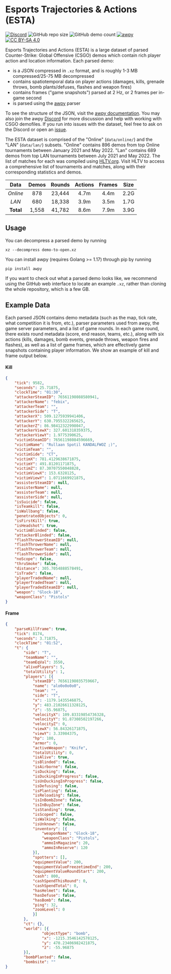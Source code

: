 # Esports Trajectories & Actions (ESTA)

[![Discord](https://img.shields.io/discord/868146581419999232?color=blue&label=Discord&logo=discord)](https://discord.gg/W34XjsSs2H) ![GitHub repo size](https://img.shields.io/github/repo-size/pnxenopoulos/esta) ![GitHub demo count](https://img.shields.io/badge/demos-1558-critical) [![awpy](https://img.shields.io/badge/made%20with-awpy-blueviolet)](https://github.com/pnxenopoulos/awpy) [![CC BY-SA 4.0](https://img.shields.io/badge/license-CC%20BY-SA-lightgrey)](https://creativecommons.org/licenses/by-sa/4.0/)

Esports Trajectories and Actions (ESTA) is a large dataset of parsed Counter-Strike: Global Offensive (CSGO) demos which contain rich player action and location information. Each parsed demo:

- is a JSON compressed in `.xz` format, and is roughly 1-3 MB compressed/25-75 MB decompressed
- contains spatiotemporal data on player actions (damages, kills, grenade throws, bomb plants/defuses, flashes and weapon fires)
- contains frames ("game snapshots") parsed at 2 Hz, or 2 frames per in-game second
- is parsed using the [awpy](https://github.com/pnxenopoulos/awpy) parser

To see the structure of the JSON, visit the [awpy documentation](https://awpy.readthedocs.io/en/latest/parser_output.html). You may also join the awpy [Discord](https://discord.gg/W34XjsSs2H) for more discussion and help with working with CSGO demofiles. If you run into issues with the dataset, feel free to ask on the Discord or open an [issue](https://github.com/pnxenopoulos/esta/issues).

The ESTA dataset is comprised of the "Online" (`data/online/`) and the "LAN" (`data/lan/`) subsets. "Online" contains 896 demos from top Online tournaments between January 2021 and May 2022. "Lan" contains 689 demos from top LAN tournaments between July 2021 and May 2022. The list of matches for each was compiled using [HLTV.org](https://www.hltv.org/). Visit HLTV to access a comprehensive list of tournaments and matches, along with their corresponding statistics and demos.
    
|  **Data** | **Demos** | **Rounds** | **Actions** | **Frames** | **Size** |
|:---------:|:---------:|:----------:|:-----------:|:----------:|:--------:|
|  _Online_ |    878    |   23,444   |     4.7m    |    4.4m    |   2.2G   |
|   _LAN_   |    680    |   18,338   |     3.9m    |    3.5m    |   1.7G   |
| **Total** |   1,558   |   41,782   |     8.6m    |    7.9m    |   3.9G   |  
    
## Usage
You can decompress a parsed demo by running 

```xz --decompress demo-to-open.xz```

You can install awpy (requires Golang >= 1.17) through pip by running 

```pip install awpy```

If you want to check out what a parsed demo looks like, we recommend using the GitHub web interface to locate an example `.xz`, rather than cloning the whole repository, which is a few GB.

## Example Data
Each parsed JSON contains demo metadata (such as the map, tick rate, what competition it is from, etc.), parser parameters used from awpy, the game server parameters, and a list of game rounds. In each game round, there exists round metadata (score, end reason, teams, etc.), along with six actions (kills, damages, bomb events, grenade throws, weapon fires and flashes), as well as a list of game frames, which are effectively game snapshots containing player information. We show an example of kill and frame output below.

#### Kill

```json
{
    "tick": 9582,
    "seconds": 25.71875,
    "clockTime": "01:30",
    "attackerSteamID": 76561198088580941,
    "attackerName": "febix",
    "attackerTeam": "",
    "attackerSide": "T",
    "attackerX": 509.1275939941406,
    "attackerY": 630.7955322265625,
    "attackerZ": 86.98412322998047,
    "attackerViewX": 327.601318359375,
    "attackerViewY": 1.9775390625,
    "victimSteamID": 76561198084596669,
    "victimName": "Rullaan Spotil KANDALFWOZ ;)",
    "victimTeam": "",
    "victimSide": "CT",
    "victimX": 781.4129638671875,
    "victimY": 491.81201171875,
    "victimZ": 87.30707550048828,
    "victimViewX": 153.6328125,
    "victimViewY": 1.0711669921875,
    "assisterSteamID": null,
    "assisterName": null,
    "assisterTeam": null,
    "assisterSide": null,
    "isSuicide": false,
    "isTeamkill": false,
    "isWallbang": false,
    "penetratedObjects": 0,
    "isFirstKill": true,
    "isHeadshot": true,
    "victimBlinded": false,
    "attackerBlinded": false,
    "flashThrowerSteamID": null,
    "flashThrowerName": null,
    "flashThrowerTeam": null,
    "flashThrowerSide": null,
    "noScope": false,
    "thruSmoke": false,
    "distance": 305.7054888578491,
    "isTrade": false,
    "playerTradedName": null,
    "playerTradedTeam": null,
    "playerTradedSteamID": null,
    "weapon": "Glock-18",
    "weaponClass": "Pistols"
}
```

#### Frame
```json
{
    "parseKillFrame": true,
    "tick": 8174,
    "seconds": 3.71875,
    "clockTime": "01:52",
    "t": {
        "side": "T",
        "teamName": "",
        "teamEqVal": 3550,
        "alivePlayers": 5,
        "totalUtility": 1,
        "players": [{
            "steamID": 76561198035759667,
            "name": "alo0o0o0o0",
            "team": "",
            "side": "T",
            "x": -1179.1435546875,
            "y": 483.21026611328125,
            "z": -55.96875,
            "velocityX": 109.83319854736328,
            "velocityY": 91.87308502197266,
            "velocityZ": 0,
            "viewX": 56.84326171875,
            "viewY": 3.33984375,
            "hp": 100,
            "armor": 0,
            "activeWeapon": "Knife",
            "totalUtility": 0,
            "isAlive": true,
            "isBlinded": false,
            "isAirborne": false,
            "isDucking": false,
            "isDuckingInProgress": false,
            "isUnDuckingInProgress": false,
            "isDefusing": false,
            "isPlanting": false,
            "isReloading": false,
            "isInBombZone": false,
            "isInBuyZone": false,
            "isStanding": true,
            "isScoped": false,
            "isWalking": false,
            "isUnknown": false,
            "inventory": [{
                "weaponName": "Glock-18",
                "weaponClass": "Pistols",
                "ammoInMagazine": 20,
                "ammoInReserve": 120
            }],
            "spotters": [],
            "equipmentValue": 200,
            "equipmentValueFreezetimeEnd": 200,
            "equipmentValueRoundStart": 200,
            "cash": 800,
            "cashSpendThisRound": 0,
            "cashSpendTotal": 0,
            "hasHelmet": false,
            "hasDefuse": false,
            "hasBomb": false,
            "ping": 32,
            "zoomLevel": 0
            }]
        },
        "ct": {},
        "world": [{
                "objectType": "bomb",
                "x": -1215.3546142578125,
                "y": 470.23406982421875,
                "z": -55.96875
        }],
        "bombPlanted": false,
        "bombsite": ""
}
```
